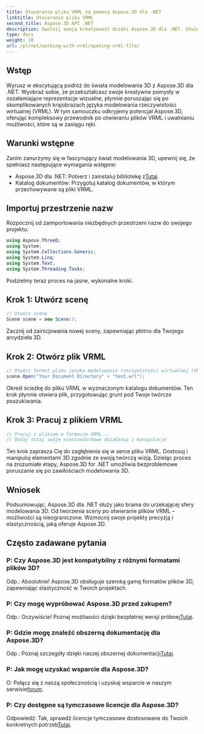 ```yaml
---
title: Otwieranie pliku VRML za pomocą Aspose.3D dla .NET
linktitle: Otwieranie pliku VRML
second_title: Aspose.3D API .NET
description: Uwolnij swoją kreatywność dzięki Aspose.3D dla .NET. Otwieraj pliki VRML bez wysiłku, przekształcając swoje pomysły w oszałamiające arcydzieła 3D. Pobierz teraz!
type: docs
weight: 10
url: /pl/net/working-with-vrml/opening-vrml-file/
---
```

## Wstęp
Wyrusz w ekscytującą podróż do świata modelowania 3D z Aspose.3D dla .NET. Wyobraź sobie, że przekształcasz swoje kreatywne pomysły w oszałamiające reprezentacje wizualne, płynnie poruszając się po skomplikowanych krajobrazach języka modelowania rzeczywistości wirtualnej (VRML). W tym samouczku odkryjemy potencjał Aspose.3D, oferując kompleksowy przewodnik po otwieraniu plików VRML i uwalnianiu możliwości, które są w zasięgu ręki.
## Warunki wstępne
Zanim zanurzymy się w fascynujący świat modelowania 3D, upewnij się, że spełniasz następujące wymagania wstępne:
-  Aspose.3D dla .NET: Pobierz i zainstaluj bibliotekę z[Tutaj](https://releases.aspose.com/3d/net/).
- Katalog dokumentów: Przygotuj katalog dokumentów, w którym przechowywane są pliki VRML.
## Importuj przestrzenie nazw
Rozpocznij od zaimportowania niezbędnych przestrzeni nazw do swojego projektu:
```csharp
using Aspose.ThreeD;
using System;
using System.Collections.Generic;
using System.Linq;
using System.Text;
using System.Threading.Tasks;
```
Podzielmy teraz proces na jasne, wykonalne kroki.
## Krok 1: Utwórz scenę
```csharp
// Utwórz scenę
Scene scene = new Scene();
```
Zacznij od zainicjowania nowej sceny, zapewniając płótno dla Twojego arcydzieła 3D.
## Krok 2: Otwórz plik VRML
```csharp
// Otwórz format pliku języka modelowania rzeczywistości wirtualnej (VRML).
scene.Open("Your Document Directory" + "test.wrl");
```
Określ ścieżkę do pliku VRML w wyznaczonym katalogu dokumentów. Ten krok płynnie otwiera plik, przygotowując grunt pod Twoje twórcze poszukiwania.
## Krok 3: Pracuj z plikiem VRML
```csharp
// Pracuj z plikiem w formacie VRML...
// Dodaj tutaj swoje niestandardowe działania i manipulacje
```
Ten krok zaprasza Cię do zagłębienia się w serce pliku VRML. Dostosuj i manipuluj elementami 3D zgodnie ze swoją twórczą wizją.
Dzieląc proces na zrozumiałe etapy, Aspose.3D for .NET umożliwia bezproblemowe poruszanie się po zawiłościach modelowania 3D.
## Wniosek
Podsumowując, Aspose.3D dla .NET służy jako brama do urzekającej sfery modelowania 3D. Od tworzenia sceny po otwieranie plików VRML – możliwości są nieograniczone. Wzmocnij swoje projekty precyzją i elastycznością, jaką oferuje Aspose.3D.
## Często zadawane pytania
### P: Czy Aspose.3D jest kompatybilny z różnymi formatami plików 3D?
Odp.: Absolutnie! Aspose.3D obsługuje szeroką gamę formatów plików 3D, zapewniając elastyczność w Twoich projektach.
### P: Czy mogę wypróbować Aspose.3D przed zakupem?
 Odp.: Oczywiście! Poznaj możliwości dzięki bezpłatnej wersji próbnej[Tutaj](https://releases.aspose.com/).
### P: Gdzie mogę znaleźć obszerną dokumentację dla Aspose.3D?
 Odp.: Poznaj szczegóły dzięki naszej obszernej dokumentacji[Tutaj](https://reference.aspose.com/3d/net/).
### P: Jak mogę uzyskać wsparcie dla Aspose.3D?
 O: Połącz się z naszą społecznością i uzyskaj wsparcie w naszym serwisie[forum](https://forum.aspose.com/c/3d/18).
### P: Czy dostępne są tymczasowe licencje dla Aspose.3D?
 Odpowiedź: Tak, sprawdź licencje tymczasowe dostosowane do Twoich konkretnych potrzeb[Tutaj](https://purchase.aspose.com/temporary-license/).